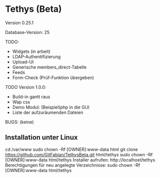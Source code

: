 Tethys (Beta)
=============

Version 0.25.1

Database-Version: 25

TODO:
* Widgets (in arbeit)
* LDAP-Authentifizierung
* Upload-UI
* Generische members_direct-Tabelle
* Feeds
* Form-Check (Prüf-Funktion übergeben)

TODO Version 1.0.0:
- Build-in gantt raus
- Wap css
- Demo Modul: (Beispiel)php in die GUI
- Liste der aufzuräumenden Dateien

BUGS:
(keine)


Installation unter Linux
------------------------
cd /var/www
sudo chown -Rf [OWNER]:www-data html
git clone https://github.com/GitFabian/TethysBeta.git html/tethys
sudo chown -Rf [OWNER]:www-data html/tethys
Installer aufrufen: http://localhost/tethys
Berechtigungen für neu angelegte Verzeichnisse: sudo chown -Rf [OWNER]:www-data html/tethys
